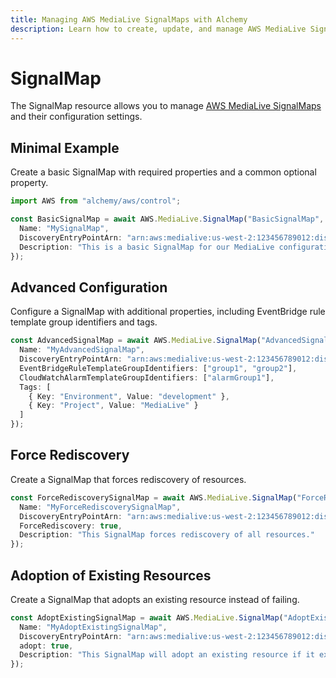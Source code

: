 ```yaml
---
title: Managing AWS MediaLive SignalMaps with Alchemy
description: Learn how to create, update, and manage AWS MediaLive SignalMaps using Alchemy Cloud Control.
---
```


# SignalMap

The SignalMap resource allows you to manage [AWS MediaLive SignalMaps](https://docs.aws.amazon.com/medialive/latest/userguide/) and their configuration settings.

## Minimal Example

Create a basic SignalMap with required properties and a common optional property.

```ts
import AWS from "alchemy/aws/control";

const BasicSignalMap = await AWS.MediaLive.SignalMap("BasicSignalMap", {
  Name: "MySignalMap",
  DiscoveryEntryPointArn: "arn:aws:medialive:us-west-2:123456789012:discovery-entry-point/abc123",
  Description: "This is a basic SignalMap for our MediaLive configuration."
});
```

## Advanced Configuration

Configure a SignalMap with additional properties, including EventBridge rule template group identifiers and tags.

```ts
const AdvancedSignalMap = await AWS.MediaLive.SignalMap("AdvancedSignalMap", {
  Name: "MyAdvancedSignalMap",
  DiscoveryEntryPointArn: "arn:aws:medialive:us-west-2:123456789012:discovery-entry-point/xyz456",
  EventBridgeRuleTemplateGroupIdentifiers: ["group1", "group2"],
  CloudWatchAlarmTemplateGroupIdentifiers: ["alarmGroup1"],
  Tags: [
    { Key: "Environment", Value: "development" },
    { Key: "Project", Value: "MediaLive" }
  ]
});
```

## Force Rediscovery

Create a SignalMap that forces rediscovery of resources.

```ts
const ForceRediscoverySignalMap = await AWS.MediaLive.SignalMap("ForceRediscoverySignalMap", {
  Name: "MyForceRediscoverySignalMap",
  DiscoveryEntryPointArn: "arn:aws:medialive:us-west-2:123456789012:discovery-entry-point/def789",
  ForceRediscovery: true,
  Description: "This SignalMap forces rediscovery of all resources."
});
```

## Adoption of Existing Resources

Create a SignalMap that adopts an existing resource instead of failing.

```ts
const AdoptExistingSignalMap = await AWS.MediaLive.SignalMap("AdoptExistingSignalMap", {
  Name: "MyAdoptExistingSignalMap",
  DiscoveryEntryPointArn: "arn:aws:medialive:us-west-2:123456789012:discovery-entry-point/ghi101",
  adopt: true,
  Description: "This SignalMap will adopt an existing resource if it exists."
});
```